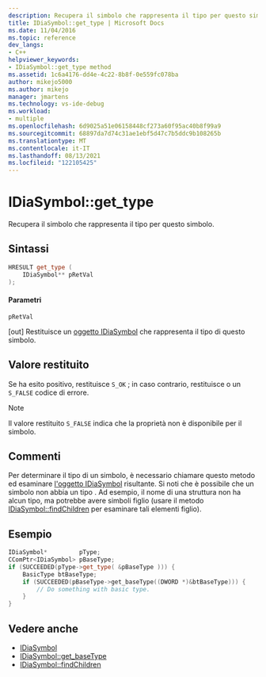 ```yaml
---
description: Recupera il simbolo che rappresenta il tipo per questo simbolo.
title: IDiaSymbol::get_type | Microsoft Docs
ms.date: 11/04/2016
ms.topic: reference
dev_langs:
- C++
helpviewer_keywords:
- IDiaSymbol::get_type method
ms.assetid: 1c6a4176-dd4e-4c22-8b8f-0e559fc078ba
author: mikejo5000
ms.author: mikejo
manager: jmartens
ms.technology: vs-ide-debug
ms.workload:
- multiple
ms.openlocfilehash: 6d9025a51e06158448cf273a60f95ac40b8f99a9
ms.sourcegitcommit: 68897da7d74c31ae1ebf5d47c7b5ddc9b108265b
ms.translationtype: MT
ms.contentlocale: it-IT
ms.lasthandoff: 08/13/2021
ms.locfileid: "122105425"
---
```

# <a name="idiasymbolget_type"></a>IDiaSymbol::get_type
Recupera il simbolo che rappresenta il tipo per questo simbolo.

## <a name="syntax"></a>Sintassi

```C++
HRESULT get_type (
    IDiaSymbol** pRetVal
);
```

#### <a name="parameters"></a>Parametri
`pRetVal`

[out] Restituisce un [oggetto IDiaSymbol](../../debugger/debug-interface-access/idiasymbol.md) che rappresenta il tipo di questo simbolo.

## <a name="return-value"></a>Valore restituito
Se ha esito positivo, restituisce `S_OK` ; in caso contrario, restituisce o un `S_FALSE` codice di errore.

> [!NOTE]
> Il valore restituito `S_FALSE` indica che la proprietà non è disponibile per il simbolo.

## <a name="remarks"></a>Commenti
Per determinare il tipo di un simbolo, è necessario chiamare questo metodo ed esaminare [l'oggetto IDiaSymbol](../../debugger/debug-interface-access/idiasymbol.md) risultante. Si noti che è possibile che un simbolo non abbia un tipo . Ad esempio, il nome di una struttura non ha alcun tipo, ma potrebbe avere simboli figlio (usare il metodo [IDiaSymbol::findChildren](../../debugger/debug-interface-access/idiasymbol-findchildren.md) per esaminare tali elementi figlio).

## <a name="example"></a>Esempio

```C++
IDiaSymbol*         pType;
CComPtr<IDiaSymbol> pBaseType;
if (SUCCEEDED(pType->get_type( &pBaseType ))) {
    BasicType btBaseType;
    if (SUCCEEDED(pBaseType->get_baseType((DWORD *)&btBaseType))) {
        // Do something with basic type.
    }
}
```

## <a name="see-also"></a>Vedere anche
- [IDiaSymbol](../../debugger/debug-interface-access/idiasymbol.md)
- [IDiaSymbol::get_baseType](../../debugger/debug-interface-access/idiasymbol-get-basetype.md)
- [IDiaSymbol::findChildren](../../debugger/debug-interface-access/idiasymbol-findchildren.md)
